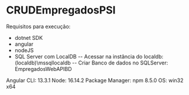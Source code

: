 # CRUDEmpregadosPSI

Requisitos para execução:
- dotnet SDK
- angular
- nodeJS
- SQL Server com LocalDB
  -- Acessar na instância do localdb: (localdb)\mssqllocaldb
  -- Criar Banco de dados no SQLServer: EmpregadosWebAPIBD
  
Angular CLI: 13.3.1
Node: 16.14.2
Package Manager: npm 8.5.0
OS: win32 x64
